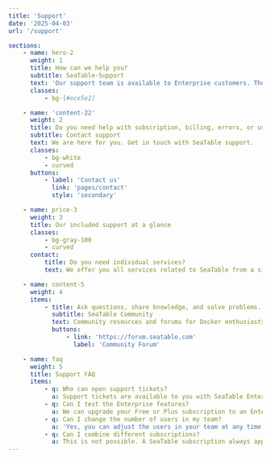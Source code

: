 ```yaml
---
title: 'Support'
date: '2025-04-03'
url: '/support'

sections:
    - name: hero-2
      weight: 1
      title: How can we help you?
      subtitle: SeaTable-Support
      text: 'Our support team is available to Enterprise customers. The SeaTable Community helps with questions of all kinds.'
      classes:
          - bg-[#ece5e2]

    - name: 'content-22'
      weight: 2
      title: Do you need help with subscription, billing, errors, or using SeaTable?
      subtitle: Contact support
      text: We are here for you. Get in touch with SeaTable support.
      classes:
          - bg-white
          - curved
      buttons:
          - label: 'Contact us'
            link: 'pages/contact'
            style: 'secondary'

    - name: price-3
      weight: 3
      title: Our included support at a glance
      classes:
          - bg-gray-100
          - curved
      contact:
          title: Do you need individual services?
          text: We offer you all services related to SeaTable from a single source. For example, installation, maintenance and operation, individual developments and training. Get in touch with us!

    - name: content-5
      weight: 4
      items:
          - title: Ask questions, share knowledge, and solve problems.
            subtitle: SeaTable Community
            text: Community resources and forums for Docker enthusiasts to discuss technical solutions, exchange ideas, and stay connected.
            buttons:
                - link: 'https://forum.seatable.com'
                  label: 'Community Forum'

    - name: faq
      weight: 5
      title: Support FAQ
      items:
          - q: Who can open support tickets?
            a: Support tickets are available to you with SeaTable Enterprise or SeaTable Dedicated. Free and Plus customers can always seek help in the Community Forum.
          - q: Can I test the Enterprise features?
            a: We can upgrade your Free or Plus subscription to an Enterprise subscription for a limited time free of charge. Please send us a request via team management.
          - q: Can I change the number of users in my team?
            a: 'Yes, you can adjust the users in your team at any time. With SeaTable Cloud Free, Plus, and Enterprise, you can do this yourself via team management. For SeaTable Dedicated, please contact your personal representative.<br/><br/>The team size in the Free subscription is limited to 25. For other SeaTable Cloud subscriptions and SeaTable Dedicated, the number of users is unlimited.'
          - q: Can I combine different subscriptions?
            a: This is not possible. A SeaTable subscription always applies to an entire team, i.e., all members. If you want to use the additional features and higher limits of the Plus or Enterprise subscription, you need to purchase a corresponding license for all active team members.
---
```

